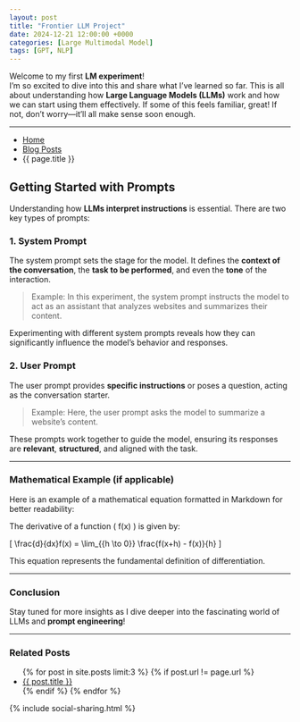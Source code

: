 ```yaml
---
layout: post
title: "Frontier LLM Project"
date: 2024-12-21 12:00:00 +0000
categories: [Large Multimodal Model]
tags: [GPT, NLP]
---
```


Welcome to my first **LM experiment**!  
I’m so excited to dive into this and share what I’ve learned so far. This is all about understanding how **Large Language Models (LLMs)** work and how we can start using them effectively. If some of this feels familiar, great! If not, don’t worry—it’ll all make sense soon enough.

---

<nav aria-label="Breadcrumb" class="breadcrumb">
  <ul>
    <li><a href="{{ site.baseurl }}/">Home</a></li>
    <li><a href="{{ site.baseurl }}/posts/">Blog Posts</a></li>
    <li>{{ page.title }}</li>
  </ul>
</nav>

## Getting Started with Prompts

Understanding how **LLMs interpret instructions** is essential. There are two key types of prompts:

### 1. System Prompt
The system prompt sets the stage for the model. It defines the **context of the conversation**, the **task to be performed**, and even the **tone** of the interaction. 

> Example: In this experiment, the system prompt instructs the model to act as an assistant that analyzes websites and summarizes their content.

Experimenting with different system prompts reveals how they can significantly influence the model’s behavior and responses.

### 2. User Prompt
The user prompt provides **specific instructions** or poses a question, acting as the conversation starter. 

> Example: Here, the user prompt asks the model to summarize a website’s content.

These prompts work together to guide the model, ensuring its responses are **relevant**, **structured**, and aligned with the task.

---

### Mathematical Example (if applicable)

Here is an example of a mathematical equation formatted in Markdown for better readability:

The derivative of a function \( f(x) \) is given by:

\[
\frac{d}{dx}f(x) = \lim_{{h \to 0}} \frac{f(x+h) - f(x)}{h}
\]

This equation represents the fundamental definition of differentiation.

---

### Conclusion

Stay tuned for more insights as I dive deeper into the fascinating world of LLMs and **prompt engineering**!

---

<section>
  <h3>Related Posts</h3>
  <ul>
    {% for post in site.posts limit:3 %}
    {% if post.url != page.url %}
    <li><a href="{{ post.url | relative_url }}">{{ post.title }}</a></li>
    {% endif %}
    {% endfor %}
  </ul>
</section>

{% include social-sharing.html %}
